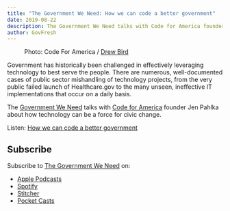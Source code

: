```yaml
---
title: "The Government We Need: How we can code a better government"
date: 2019-08-22
description: The Government We Need talks with Code for America founder Jen Pahlka about how technology can be a force for civic change.
author: GovFresh
---
```


<!-- image {"id":24887} -->
<figure class="wp-block-image"><figcaption>Photo: Code For America /  <a href="www.drewbirdphoto.com">Drew Bird</a></figcaption></figure>
<!-- /image -->

<!-- paragraph -->
<p>Government  has historically been challenged in effectively leveraging technology  to best serve the people. There are numerous, well-documented cases of  public sector mishandling of technology projects, from the very public  failed launch of Healthcare.gov to the many unseen, ineffective IT  implementations that occur on a daily basis.</p>
<!-- /paragraph -->

<!-- paragraph -->
<p>The <a href="https://thegovweneed.com/">Government We Need</a> talks with <a href="https://www.codeforamerica.org/">Code for America</a> founder Jen Pahlka about how technology can be a force for civic change.</p>
<!-- /paragraph -->

<!-- paragraph -->
<p>Listen: <a href="https://medium.com/@thegovweneed/how-we-can-code-a-better-government-c1f4c05ca993">How we can code a better government</a></p>
<!-- /paragraph -->

<!-- heading -->
<h2>Subscribe</h2>
<!-- /heading -->

<!-- paragraph -->
<p>Subscribe to <a rel="noreferrer noopener" href="https://thegovweneed.com/" target="_blank">The Government We Need</a> on:</p>
<!-- /paragraph -->

<!-- list -->
<ul><li><a href="https://podcasts.apple.com/us/podcast/the-government-we-need/id1468169431" target="_blank" rel="noreferrer noopener">Apple Podcasts</a></li><li><a href="https://open.spotify.com/show/7jZIZh0oxJeq9jPheo9eJq" target="_blank" rel="noreferrer noopener">Spotify</a></li><li><a href="https://www.stitcher.com/s?fid=427823&amp;refid=stpr" target="_blank" rel="noreferrer noopener">Stitcher</a></li><li><a href="https://pca.st/WQa8" target="_blank" rel="noreferrer noopener">Pocket Casts</a></li></ul>
<!-- /list -->
